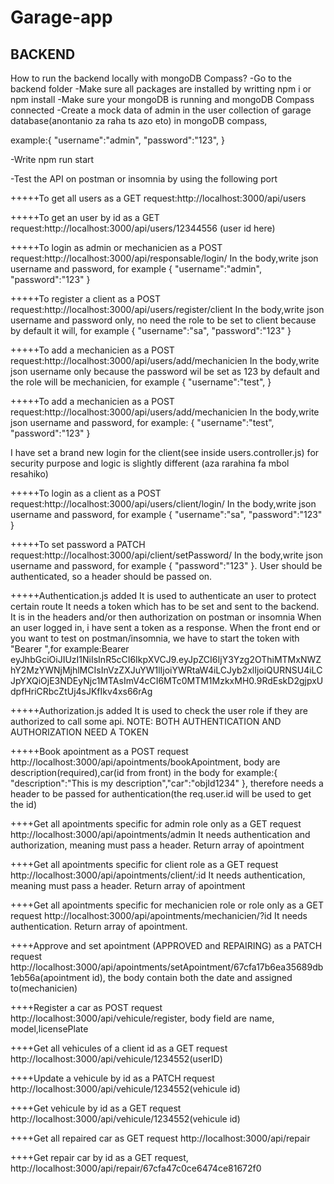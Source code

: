 # Garage-app

## BACKEND

How to run the backend locally with mongoDB Compass?
-Go to the backend folder
-Make sure all packages are installed by writting npm i or npm install
-Make sure your mongoDB is running and mongoDB Compass connected
-Create a mock data of admin in the user collection of garage database(anontanio za raha ts azo eto) in mongoDB compass,

example:{
"username":"admin",
"password":"123",
}

-Write npm run start

-Test the API on postman or insomnia by using the following port

+++++To get all users as a GET request:http://localhost:3000/api/users

+++++To get an user by id as a GET request:http://localhost:3000/api/users/12344556 (user id here)

+++++To login as admin or mechanicien as a POST request:http://localhost:3000/api/responsable/login/
In the body,write json username and password, for example
{
"username":"admin",
"password":"123"
}

+++++To register a client as a POST request:http://localhost:3000/api/users/register/client
In the body,write json username and password only, no need the role to be set to client because by default it will, for example
{
"username":"sa",
"password":"123"
}

+++++To add a mechanicien as a POST request:http://localhost:3000/api/users/add/mechanicien
In the body,write json username only because the password wil be set as 123 by default and the role will be mechanicien, for example
{
"username":"test",
}

+++++To add a mechanicien as a POST request:http://localhost:3000/api/users/add/mechanicien
In the body,write json username and password, for example:
{
"username":"test",
"password":"123"
}

I have set a brand new login for the client(see inside users.controller.js) for security purpose and logic is slightly different (aza rarahina fa mbol resahiko)

+++++To login as a client as a POST request:http://localhost:3000/api/users/client/login/
In the body,write json username and password, for example
{
"username":"sa",
"password":"123"
}

+++++To set password a PATCH request:http://localhost:3000/api/client/setPassword/
In the body,write json username and password, for example
{
"password":"123"
}. User should be authenticated, so a header should be passed on.

+++++Authentication.js added
It is used to authenticate an user to protect certain route
It needs a token which has to be set and sent to the backend.
It is in the headers and/or then authorization on postman or insomnia
When an user logged in, i have sent a token as a response.
When the front end or you want to test on postman/insomnia, we have to start the token with "Bearer ",for example:Bearer eyJhbGciOiJIUzI1NiIsInR5cCI6IkpXVCJ9.eyJpZCI6IjY3Yzg2OThiMTMxNWZhY2MzYWNjMjhlMCIsInVzZXJuYW1lIjoiYWRtaW4iLCJyb2xlIjoiQURNSU4iLCJpYXQiOjE3NDEyNjc1MTAsImV4cCI6MTc0MTM1MzkxMH0.9RdEskD2gjpxUdpfHriCRbcZtUj4sJKfIkv4xs66rAg

+++++Authorization.js added
It is used to check the user role if they are authorized to call some api.
NOTE: BOTH AUTHENTICATION AND AUTHORIZATION NEED A TOKEN

+++++Book apointment as a POST request
http://localhost:3000/api/apointments/bookApointment,
body are description(required),car(id from front) in the body for example:{
"description":"This is my description","car":"objId1234"
}, therefore needs a header to be passed for authentication(the req.user.id will be used to get the id)

++++Get all apointments specific for admin role only as a GET request
http://localhost:3000/api/apointments/admin
It needs authentication and authorization, meaning must pass a header. Return array of apointment

++++Get all apointments specific for client role as a GET request
http://localhost:3000/api/apointments/client/:id
It needs authentication, meaning must pass a header. Return array of apointment

++++Get all apointments specific for mechanicien role or role only
as a GET request http://localhost:3000/api/apointments/mechanicien/?id
It needs authentication. Return array of apointment.

++++Approve and set apointment (APPROVED and REPAIRING) as a PATCH request
http://localhost:3000/api/apointments/setApointment/67cfa17b6ea35689db1eb56a(apointment id), the body contain both the date and assigned to(mechanicien)

++++Register a car as POST request
http://localhost:3000/api/vehicule/register, body field are name, model,licensePlate

++++Get all vehicules of a client id as a GET request
http://localhost:3000/api/vehicule/1234552(userID)

++++Update a vehicule by id as a PATCH request http://localhost:3000/api/vehicule/1234552(vehicule id)

++++Get vehicule by id as a GET request
http://localhost:3000/api/vehicule/1234552(vehicule id)

++++Get all repaired car as GET request http://localhost:3000/api/repair

++++Get repair car by id as a GET request, http://localhost:3000/api/repair/67cfa47c0ce6474ce81672f0
